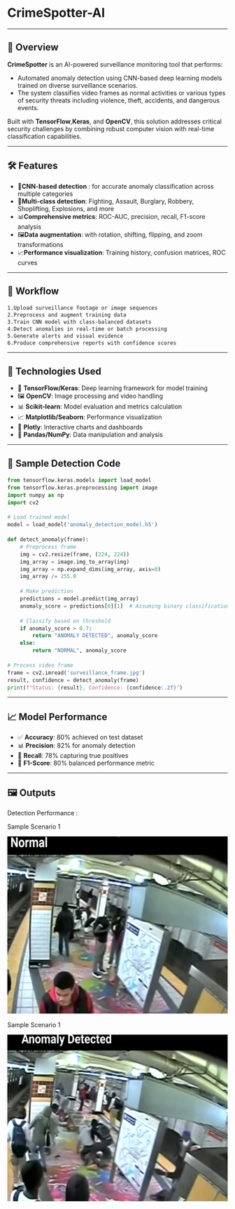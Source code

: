 # CrimeSpotter-AI


---

## 📌 Overview

**CrimeSpotter**  is an AI-powered surveillance monitoring tool that performs:

* Automated anomaly detection using CNN-based deep learning models trained on diverse  surveillance scenarios. 
* The system classifies video frames as normal activities or various types of security threats including violence, theft, accidents, and dangerous events.

Built with **TensorFlow**,**Keras**, and **OpenCV**, this solution addresses critical security challenges by combining robust computer vision with real-time classification capabilities.

---

## 🛠️ Features

* 🧠**CNN-based detection** : for accurate anomaly classification across multiple categories
* 🚨**Multi-class detection**: Fighting, Assault, Burglary, Robbery, Shoplifting, Explosions, and more
* 📊**Comprehensive metrics**: ROC-AUC, precision, recall, F1-score analysis
* 🖼️**Data augmentation**: with rotation, shifting, flipping, and zoom transformations
* 📈**Performance visualization**: Training history, confusion matrices, ROC curves

---

## 🔁 Workflow

```
1.Upload surveillance footage or image sequences
2.Preprocess and augment training data
3.Train CNN model with class-balanced datasets
4.Detect anomalies in real-time or batch processing
5.Generate alerts and visual evidence
6.Produce comprehensive reports with confidence scores
```


---

## 🚀 Technologies Used

* 🧠 **TensorFlow/Keras**: Deep learning framework for model training
* 🖼️  **OpenCV**: Image processing and video handling
* 📊  **Scikit-learn**: Model evaluation and metrics calculation
* 📈  **Matplotlib/Seaborn**: Performance visualization
* 🎨  **Plotly**: Interactive charts and dashboards
* 🐼  **Pandas/NumPy**: Data manipulation and analysis

---

## 🧪 Sample Detection Code
```python
from tensorflow.keras.models import load_model
from tensorflow.keras.preprocessing import image
import numpy as np
import cv2

# Load trained model
model = load_model('anomaly_detection_model.h5')

def detect_anomaly(frame):
    # Preprocess frame
    img = cv2.resize(frame, (224, 224))
    img_array = image.img_to_array(img)
    img_array = np.expand_dims(img_array, axis=0)
    img_array /= 255.0
    
    # Make prediction
    predictions = model.predict(img_array)
    anomaly_score = predictions[0][1]  # Assuming binary classification
    
    # Classify based on threshold
    if anomaly_score > 0.7:
        return "ANOMALY DETECTED", anomaly_score
    else:
        return "NORMAL", anomaly_score

# Process video frame
frame = cv2.imread('surveillance_frame.jpg')
result, confidence = detect_anomaly(frame)
print(f"Status: {result}, Confidence: {confidence:.2f}")
```

---

## 📈 Model Performance

* ✅ **Accuracy**: 80% achieved on test dataset
* 📊 **Precision**: 82% for anomaly detection
* 🔁 **Recall**: 78% capturing true positives
* 🎯 **F1-Score**: 80% balanced performance metric

---

## 🖼️ Outputs

Detection Performance :

Sample Scenario 1

 ![Alt text](Sample2.png)
 
Sample Scenario 1
 
 ![Alt text](sample1.png)








